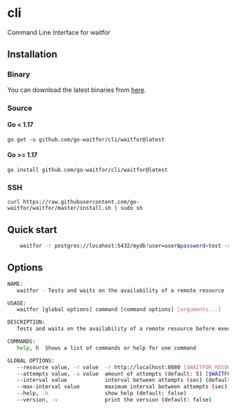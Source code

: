 # cli
Command Line Interface for waitfor

## Installation

### Binary

You can download the latest binaries from [here](https://github.com/go-waitfor/cli/releases).

### Source

#### Go < 1.17

```shell
go get -u github.com/go-waitfor/cli/waitfor@latest
```

#### Go >= 1.17
```shell
go install github.com/go-waitfor/cli/waitfor@latest
```

### SSH
```shell
curl https://raw.githubusercontent.com/go-waitfor/waitfor/master/install.sh | sudo sh
```

## Quick start
```bash
    waitfor -r postgres://locahost:5432/mydb?user=user&password=test -r http://myservice:8080 npm start
```

## Options
```bash
NAME:
   waitfor - Tests and waits on the availability of a remote resource

USAGE:
   waitfor [global options] command [command options] [arguments...]

DESCRIPTION:
   Tests and waits on the availability of a remote resource before executing a command with exponential backoff

COMMANDS:
   help, h  Shows a list of commands or help for one command

GLOBAL OPTIONS:
   --resource value, -r value  -r http://localhost:8080 [$WAITFOR_RESOURCE]
   --attempts value, -a value  amount of attempts (default: 5) [$WAITFOR_ATTEMPTS]
   --interval value            interval between attempts (sec) (default: 5) [$WAITFOR_INTERVAL]
   --max-interval value        maximum interval between attempts (sec) (default: 60) [$WAITFOR_MAX_INTERVAL]
   --help, -h                  show help (default: false)
   --version, -v               print the version (default: false)

```
